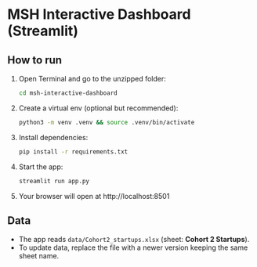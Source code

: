 # MSH Interactive Dashboard (Streamlit)

## How to run
1. Open Terminal and go to the unzipped folder:
   ```bash
   cd msh-interactive-dashboard
   ```
2. Create a virtual env (optional but recommended):
   ```bash
   python3 -m venv .venv && source .venv/bin/activate
   ```
3. Install dependencies:
   ```bash
   pip install -r requirements.txt
   ```
4. Start the app:
   ```bash
   streamlit run app.py
   ```
5. Your browser will open at http://localhost:8501

## Data
- The app reads `data/Cohort2_startups.xlsx` (sheet: **Cohort 2 Startups**).
- To update data, replace the file with a newer version keeping the same sheet name.


